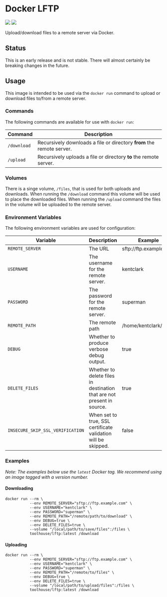 # Docker LFTP

[![](https://images.microbadger.com/badges/image/toolhouse/lftp.svg)](https://microbadger.com/images/toolhouse/lftp "Image Layers") [![](https://images.microbadger.com/badges/version/toolhouse/lftp.svg)](https://microbadger.com/images/toolhouse/lftp "Image Version")

Upload/download files to a remote server via Docker.

## Status

This is an early release and is not stable. There will almost certainly be 
breaking changes in the future.

## Usage

This image is intended to be used via the `docker run` command to upload or
download files to/from a remote server.

### Commands

The following commands are available for use with `docker run`:

|   Command   |                              Description                              |
|-------------|-----------------------------------------------------------------------|
| `/download` | Recursively downloads a file or directory **from** the remote server. |
| `/upload`   | Recursively uploads a file or directory **to** the remote server.     |


### Volumes

There is a singe volume, `/files`, that is used for both uploads and downloads. 
When running the `/download` command this volume will be used to place the 
downloaded files. When running the `/upload` command the files in the volume
will be uploaded to the remote server.

### Environment Variables

The following environment variables are used for configuration:

| Variable                         | Description                                                            | Example                |
| -------------------------------- | ---------------------------------------------------------------------- | ---------------------- |
| `REMOTE_SERVER`                  | The URL                                                                | sftp://ftp.example.com |
| `USERNAME`                       | The username for the remote server.                                    | kentclark              |
| `PASSWORD`                       | The password for the remote server.                                    | superman               |
| `REMOTE_PATH`                    | The remote path                                                        | /home/kentclark/files  |
| `DEBUG`                          | Whether to produce verbose debug output.                               | true                   |
| `DELETE_FILES`                   | Whether to delete files in destination that are not present in source. | true                   |
| `INSECURE_SKIP_SSL_VERIFICATION` | When set to true, SSL certificate validation will be skipped.          | false                  |

### Examples

_Note: The examples below use the `latest` Docker tag. We recommend using an image tagged with a version number._

#### Downloading

```shell
docker run --rm \
           --env REMOTE_SERVER="sftp://ftp.example.com" \
           --env USERNAME="kentclark" \
           --env PASSWORD="superman" \
           --env REMOTE_PATH="/remote/path/to/download" \
           --env DEBUG=true \
           --env DELETE_FILES=true \
           --volume "/local/path/to/save/files":/files \
           toolhouse/lftp:latest /download
```

#### Uploading

```shell
docker run --rm \
           --env REMOTE_SERVER="sftp://ftp.example.com" \
           --env USERNAME="kentclark" \
           --env PASSWORD="superman" \
           --env REMOTE_PATH="/remote/to/files" \
           --env DEBUG=true \
           --env DELETE_FILES=true \
           --volume "/local/path/to/upload/files":/files \
           toolhouse/lftp:latest /download
```